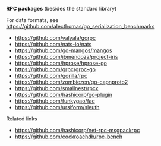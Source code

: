 **RPC packages** (besides the standard library)

For data formats, see https://github.com/alecthomas/go_serialization_benchmarks

- https://github.com/valyala/gorpc
- https://github.com/nats-io/nats
- https://github.com/go-mangos/mangos
- https://github.com/ibmendoza/project-iris
- https://github.com/hprose/hprose-go
- https://github.com/grpc/grpc-go
- https://github.com/gorilla/rpc
- https://github.com/zombiezen/go-capnproto2
- https://github.com/smallnest/rpcx
- https://github.com/hashicorp/go-plugin
- https://github.com/funkygao/fae
- https://github.com/ursiform/sleuth

Related links

- https://github.com/hashicorp/net-rpc-msgpackrpc
- https://github.com/cockroachdb/rpc-bench

